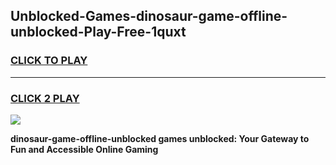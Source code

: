 
## Unblocked-Games-dinosaur-game-offline-unblocked-Play-Free-1quxt
<h3>
<a href="https://premium76.site?title=dinosaur-game-offline-unblocked&ref=22A">CLICK TO PLAY</a></h3>
<hr>

<h3>
<a href="https://premium76.site?title=dinosaur-game-offline-unblocked&ref=22A">CLICK 2 PLAY</a>
  
</h3>

<a href="https://premium76.site?title=dinosaur-game-offline-unblocked&ref=22A"><img src="https://clearcache.store/games.png"></a>


**dinosaur-game-offline-unblocked games unblocked: Your Gateway to Fun and Accessible Online Gaming**
